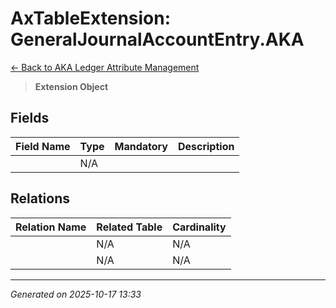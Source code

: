 # AxTableExtension: GeneralJournalAccountEntry.AKA

[← Back to AKA Ledger Attribute Management](../README.md)

> **Extension Object**

## Fields

| Field Name | Type | Mandatory | Description |
|------------|------|-----------|-------------|
|  | N/A |  |  |

## Relations

| Relation Name | Related Table | Cardinality |
|---------------|---------------|-------------|
|  | N/A | N/A |
|  | N/A | N/A |

---

*Generated on 2025-10-17 13:33*
